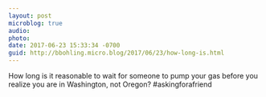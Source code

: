 ```yaml
---
layout: post
microblog: true
audio: 
photo: 
date: 2017-06-23 15:33:34 -0700
guid: http://bbohling.micro.blog/2017/06/23/how-long-is.html
---
```

How long is it reasonable to wait for someone to pump your gas before you realize you are in Washington, not Oregon? #askingforafriend

